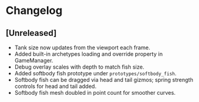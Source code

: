 # Changelog

## [Unreleased]
- Tank size now updates from the viewport each frame.
- Added built-in archetypes loading and override property in GameManager.
- Debug overlay scales with depth to match fish size.
- Added softbody fish prototype under `prototypes/softbody_fish`.
- Softbody fish can be dragged via head and tail gizmos; spring strength controls
  for head and tail added.
- Softbody fish mesh doubled in point count for smoother curves.

